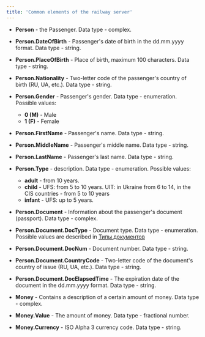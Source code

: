 ```yaml
---
title: 'Common elements of the railway server'
---
```


-   **Person** - the Passenger. Data type - complex.
-   **Person.DateOfBirth** - Passenger's date of birth in the dd.mm.yyyy format. Data type - string.
-   **Person.PlaceOfBirth** - Place of birth, maximum 100 characters. Data type - string.
-   **Person.Nationality** - Two-letter code of the passenger's country of birth (RU, UA, etc.).  Data type - string.
-   **Person.Gender** - Passenger's gender. Data type - enumeration. Possible values:
    -   **0 (M)** - Male
    -   **1 (F)** - Female
-   **Person.FirstName** - Passenger's name. Data type - string.
-   **Person.MiddleName** - Passenger's middle name. Data type - string.
-   **Person.LastName** - Passenger's last name. Data type - string.
-   **Person.Type** - description. Data type - enumeration. Possible values:
    -   **adult** - from 10 years.
    -   **child** - UFS: from 5 to 10 years. UIT: in Ukraine from 6 to 14, in the CIS countries - from 5 to 10 years
    -   **infant** - UFS: up to 5 years.
-   **Person.Document** - Information about the passenger's document (passport). Data type - complex.
-   **Person.Document.DocType** - Document type. Data type - enumeration. Possible values are described in [Типы документов](http://dev.support.nemo.travel/dev/%D0%A2%D0%B8%D0%BF%D1%8B_%D0%B4%D0%BE%D0%BA%D1%83%D0%BC%D0%B5%D0%BD%D1%82%D0%BE%D0%B2)
-   **Person.Document.DocNum** - Document number. Data type - string.
-   **Person.Document.CountryCode** - Two-letter code of the document's country of issue (RU, UA, etc.). Data type - string.
-   **Person.Document.DocElapsedTime** - The expiration date of the document in the dd.mm.yyyy format. Data type - string.

-   **Money** - Contains a description of a certain amount of money.  Data type - complex.
-   **Money.Value** - The amount of money. Data type - fractional number.
-   **Money.Currency** - ISO Alpha 3 currency code. Data type - string.